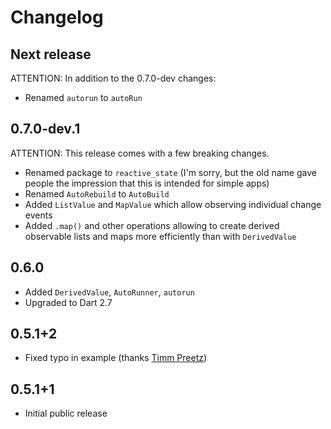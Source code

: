 # Changelog

## Next release

ATTENTION: In addition to the 0.7.0-dev changes:

* Renamed `autorun` to `autoRun`

## 0.7.0-dev.1

ATTENTION: This release comes with a few breaking changes.

* Renamed package to `reactive_state` (I'm sorry, but the old name gave people the impression that this is intended for simple apps)
* Renamed `AutoRebuild` to `AutoBuild`
* Added `ListValue` and `MapValue` which allow observing individual change events
* Added `.map()` and other operations allowing to create derived observable lists and maps more efficiently than with `DerivedValue`

## 0.6.0

* Added `DerivedValue`, `AutoRunner`, `autorun`
* Upgraded to Dart 2.7

## 0.5.1+2

* Fixed typo in example (thanks [Timm Preetz](https://github.com/tp))

## 0.5.1+1

* Initial public release
